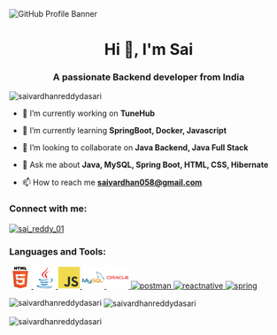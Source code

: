 <img width="2000" src="https://camo.githubusercontent.com/9790442a186cf9984a391793e2586ba6c8840cb5a698e26a425d670880f617c5/68747470733a2f2f7777772e77696e677374656368736f6c7574696f6e732e636f6d2f77702d636f6e74656e742f75706c6f6164732f323032322f30332f66756c6c2d737461636b2d646576656c6f706d656e742e676966" alt="GitHub Profile Banner">
<h1 align="center">Hi 👋, I'm Sai</h1>
<h3 align="center">A passionate Backend developer from India</h3>

<p align="left"> <img src="https://komarev.com/ghpvc/?username=saivardhanreddydasari&label=Profile%20views&color=0e75b6&style=flat" alt="saivardhanreddydasari" /> </p>

- 🔭 I’m currently working on **TuneHub**

- 🌱 I’m currently learning **SpringBoot, Docker, Javascript**

- 👯 I’m looking to collaborate on **Java Backend, Java Full Stack**

- 💬 Ask me about **Java, MySQL, Spring Boot, HTML, CSS, Hibernate**

- 📫 How to reach me **saivardhan058@gmail.com**

<h3 align="left">Connect with me:</h3>
<p align="left">
<a href="https://instagram.com/sai_reddy_01" target="blank"><img align="center" src="https://raw.githubusercontent.com/rahuldkjain/github-profile-readme-generator/master/src/images/icons/Social/instagram.svg" alt="sai_reddy_01" height="30" width="40" /></a>
</p>

<h3 align="left">Languages and Tools:</h3>
<p align="left"> <a href="https://www.w3.org/html/" target="_blank" rel="noreferrer"> <img src="https://raw.githubusercontent.com/devicons/devicon/master/icons/html5/html5-original-wordmark.svg" alt="html5" width="40" height="40"/> </a> <a href="https://www.java.com" target="_blank" rel="noreferrer"> <img src="https://raw.githubusercontent.com/devicons/devicon/master/icons/java/java-original.svg" alt="java" width="40" height="40"/> </a> <a href="https://developer.mozilla.org/en-US/docs/Web/JavaScript" target="_blank" rel="noreferrer"> <img src="https://raw.githubusercontent.com/devicons/devicon/master/icons/javascript/javascript-original.svg" alt="javascript" width="40" height="40"/> </a> <a href="https://www.mysql.com/" target="_blank" rel="noreferrer"> <img src="https://raw.githubusercontent.com/devicons/devicon/master/icons/mysql/mysql-original-wordmark.svg" alt="mysql" width="40" height="40"/> </a> <a href="https://www.oracle.com/" target="_blank" rel="noreferrer"> <img src="https://raw.githubusercontent.com/devicons/devicon/master/icons/oracle/oracle-original.svg" alt="oracle" width="40" height="40"/> </a> <a href="https://postman.com" target="_blank" rel="noreferrer"> <img src="https://www.vectorlogo.zone/logos/getpostman/getpostman-icon.svg" alt="postman" width="40" height="40"/> </a> <a href="https://reactnative.dev/" target="_blank" rel="noreferrer"> <img src="https://reactnative.dev/img/header_logo.svg" alt="reactnative" width="40" height="40"/> </a> <a href="https://spring.io/" target="_blank" rel="noreferrer"> <img src="https://www.vectorlogo.zone/logos/springio/springio-icon.svg" alt="spring" width="40" height="40"/> </a> </p>

<p><img align="left" src="https://github-readme-stats.vercel.app/api/top-langs?username=saivardhanreddydasari&show_icons=true&locale=en&layout=compact" alt="saivardhanreddydasari" /></p>

<p>&nbsp;<img align="center" src="https://github-readme-stats.vercel.app/api?username=saivardhanreddydasari&show_icons=true&locale=en" alt="saivardhanreddydasari" /></p>

<p><img align="center" src="https://github-readme-streak-stats.herokuapp.com/?user=saivardhanreddydasari&" alt="saivardhanreddydasari" /></p>
